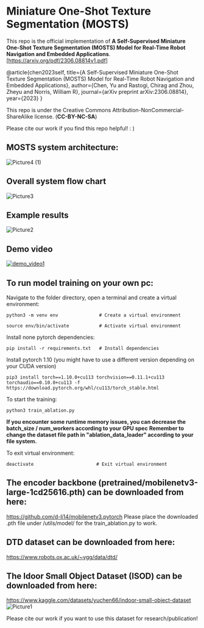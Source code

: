 # Miniature One-Shot Texture Segmentation (MOSTS) 

This repo is the official implementation of **A Self-Supervised Miniature One-Shot Texture Segmentation (MOSTS) Model for Real-Time Robot Navigation and Embedded Applications**.
[https://arxiv.org/pdf/2306.08814v1.pdf]

@article{chen2023self,
  title={A Self-Supervised Miniature One-Shot Texture Segmentation (MOSTS) Model for Real-Time Robot Navigation and Embedded Applications},
  author={Chen, Yu and Rastogi, Chirag and Zhou, Zheyu and Norris, William R},
  journal={arXiv preprint arXiv:2306.08814},
  year={2023}
}

This repo is under the Creative Commons Attribution-NonCommercial-ShareAlike license. (**CC-BY-NC-SA**)

Please cite our work if you find this repo helpful! : )

## MOSTS system architecture:
![Picture4 (1)](https://github.com/mszuyx/MOSTS/assets/37651144/9b05a6b4-9c7e-4652-86df-f025d31a4a57)

## Overall system flow chart
![Picture3](https://github.com/mszuyx/MOSTS/assets/37651144/60a06c3e-aa04-4fa5-b64e-e615784b5ef3)

## Example results
![Picture2](https://github.com/mszuyx/MOSTS/assets/37651144/0c282189-93fd-4bda-a76a-181cd88f3743)

## Demo video
[![demo_video1](github.com/mszuyx/MOSTS/assets/37651144/ead93001-1302-47ee-a0ce-6959a4b09e27)](www.youtube.com/watch?v=StTqXEQ2l-Y "Everything Is AWESOME")


## To run model training on your own pc:

Navigate to the folder directory, open a terminal and create a virtual environment:
```
python3 -m venv env               # Create a virtual environment

source env/bin/activate           # Activate virtual environment
```
Install none pytorch dependencies:
```
pip install -r requirements.txt   # Install dependencies
```
Install pytorch 1.10 (you might have to use a different version depending on your CUDA version)
```
pip3 install torch==1.10.0+cu113 torchvision==0.11.1+cu113 torchaudio==0.10.0+cu113 -f https://download.pytorch.org/whl/cu113/torch_stable.html
```
To start the training:
```
python3 train_ablation.py
```
**If you encounter some runtime memory issues, you can decrease the batch_size / num_workers according to your GPU spec**
**Remember to change the dataset file path in "ablation_data_loader" according to your file system.**

To exit virtual environment:
```
deactivate                       # Exit virtual environment
```

## The encoder backbone (pretrained/mobilenetv3-large-1cd25616.pth) can be downloaded from here:
https://github.com/d-li14/mobilenetv3.pytorch
Please place the downloaded .pth file under /utils/model/ for the train_ablation.py to work.

## DTD dataset can be downloaded from here:
https://www.robots.ox.ac.uk/~vgg/data/dtd/

## The Idoor Small Object Dataset (ISOD) can be downloaded from here:
https://www.kaggle.com/datasets/yuchen66/indoor-small-object-dataset
![Picture1](https://github.com/mszuyx/MOSTS/assets/37651144/8150d327-7231-4fd3-bf0a-928a4ccfe36a)

Please cite our work if you want to use this dataset for research/publication!

